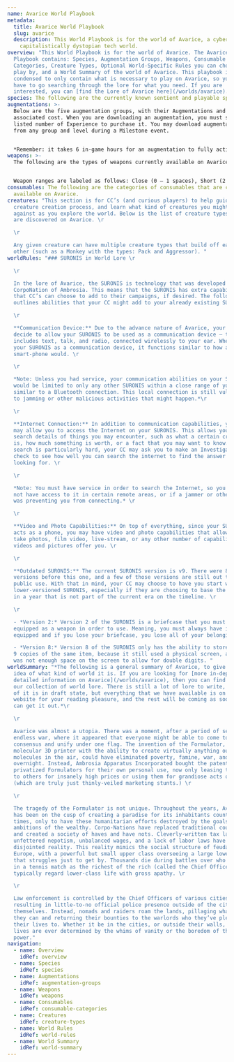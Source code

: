 ```yaml
---
name: Avarice World Playbook
metadata:
  title: Avarice World Playbook
  slug: avarice
  description: This World Playbook is for the world of Avarice, a cyberpunk-ishly
    capitalistically dystopian tech world.
overview: "This World Playbook is for the world of Avarice. The Avarice World
  Playbook contains: Species, Augmentation Groups, Weapons, Consumable
  Categories, Creature Types, Optional World-Specific Rules you can choose to
  play by, and a World Summary of the world of Avarice. This playbook is
  condensed to only contain what is necessary to play on Avarice, so you don't
  have to go searching through the lore for what you need. If you are
  interested, you can [find the Lore of Avarice here](/worlds/avarice)."
species: The following are the currently known sentient and playable species on Avarice.
augmentations: >-
  Below are the five augmentation groups, with their Augmentations and the
  associated cost. When you are downloading an augmentation, you must spend the
  listed number of Experience to purchase it. You may download augmentations
  from any group and level during a Milestone event. 


  *Remember: it takes 6 in-game hours for an augmentation to fully activate.*
weapons: >-
  The following are the types of weapons currently available on Avarice.


  Weapon ranges are labeled as follows: Close (0 – 1 spaces), Short (2 – 4 spaces), Long (4 – 6 spaces), and Far (6 – 10 spaces). Attacking a target outside of your weapons range gives you –1 Advantage for each space outside the range that you are.
consumables: The following are the categories of consumables that are currently
  available on Avarice.
creatures: "This section is for CC’s (and curious players) to help guide the
  creature creation process, and learn what kind of creatures you might be up
  against as you explore the world. Below is the list of creature types there
  are discovered on Avarice. \r

  \r

  Any given creature can have multiple creature types that build off each
  other (such as a Monkey with the types: Pack and Aggressor). "
worldRules: "### SURONIS in World Lore \r

  \r

  In the lore of Avarice, the SURONIS is technology that was developed by the
  CorpoNation of Ambrosia. This means that the SURONIS has extra capabilities
  that CC’s can choose to add to their campaigns, if desired. The following list
  outlines abilities that your CC might add to your already existing SURONIS. \r

  \r

  **Communication Device:** Due to the advance nature of Avarice, your CC may
  decide to allow your SURONIS to be used as a communication device – this
  includes text, talk, and radio, connected wirelessly to your ear. When using
  your SURONIS as a communication device, it functions similar to how a
  smart-phone would. \r

  \r

  *Note: Unless you had service, your communication abilities on your SURONIS
  would be limited to only any other SURONIS within a close range of you,
  similar to a Bluetooth connection. This local connection is still vulnerable
  to jamming or other malicious activities that might happen.*\r

  \r

  **Internet Connection:** In addition to communication capabilities, your CC
  may allow you to access the Internet on your SURONIS. This allows you to
  search details of things you may encounter, such as what a certain creature
  is, how much something is worth, or a fact that you may want to know. If a
  search is particularly hard, your CC may ask you to make an Investigation
  check to see how well you can search the internet to find the answer you are
  looking for. \r

  \r

  *Note: You must have service in order to search the Internet, so you might
  not have access to it in certain remote areas, or if a jammer or other device
  was preventing you from connecting.* \r

  \r

  **Video and Photo Capabilities:** On top of everything, since your SURONIS
  acts as a phone, you may have video and photo capabilities that allow you to
  take photos, film video, live-stream, or any other number of capabilities that
  videos and pictures offer you. \r

  \r

  **Outdated SURONIS:** The current SURONIS version is v9. There were 8 other
  versions before this one, and a few of those versions are still out there for
  public use. With that in mind, your CC may choose to have you start with a
  lower-versioned SURONIS, especially if they are choosing to base the campaign
  in a year that is not part of the current era on the timeline. \r

  \r

  - *Version 2:* Version 2 of the SURONIS is a briefcase that you must have
  equipped as a weapon in order to use. Meaning, you must always have it
  equipped and if you lose your briefcase, you lose all of your belongings. \r

  - *Version 8:* Version 8 of the SURONIS only has the ability to store up to
  9 copies of the same item, because it still used a physical screen, and there
  was not enough space on the screen to allow for double digits. "
worldSummary: "*The following is a general summary of Avarice, to give you an
  idea of what kind of world it is. If you are looking for [more in-depth and
  detailed information on Avarice](/worlds/avarice), then you can find that in
  our collection of world lore. There is still a lot of lore to write, and a lot
  of it is in draft state, but everything that we have available is on our
  website for your reading pleasure, and the rest will be coming as soon as we
  can get it out.*\r

  \r

  Avarice was almost a utopia. There was a moment, after a period of seemingly
  endless war, where it appeared that everyone might be able to come to a
  consensus and unify under one flag. The invention of the Formulator, a
  molecular 3D printer with the ability to create virtually anything out of the
  molecules in the air, could have eliminated poverty, famine, war, and sickness
  overnight. Instead, Ambrosia Apparatus Incorporated bought the patent and
  privatized Formulators for their own personal use, now only leasing them out
  to others for insanely high prices or using them for grandiose acts of charity
  (which are truly just thinly-veiled marketing stunts.) \r

  \r

  The tragedy of the Formulator is not unique. Throughout the years, Avarice
  has been on the cusp of creating a paradise for its inhabitants countless
  times, only to have these humanitarian efforts destroyed by the goals and
  ambitions of the wealthy. Corpo-Nations have replaced traditional countries
  and created a society of haves and have nots. Cleverly-written tax laws,
  unfettered nepotism, unbalanced wages, and a lack of labor laws have created a
  disjointed reality. This reality mimics the social structure of feudal age
  Europe, with a powerful but small upper class overseeing a large lower class
  that struggles just to get by. Thousands die during battles over who cheated
  in a tennis match as the richest of the rich (called the Chief Officers)
  typically regard lower-class life with gross apathy. \r

  \r

  Law enforcement is controlled by the Chief Officers of various cities,
  resulting in little-to-no official police presence outside of the cities
  themselves. Instead, nomads and raiders roam the lands, pillaging whatever
  they can and returning their bounties to the warlords who they’ve pledged
  their lives to. Whether it be in the cities, or outside their walls, people’s
  lives are ever determined by the whims of vanity or the boredom of those in
  power."
navigation:
  - name: Overview
    idRef: overview
  - name: Species
    idRef: species
  - name: Augmentations
    idRef: augmentation-groups
  - name: Weapons
    idRef: weapons
  - name: Consumables
    idRef: consumable-categories
  - name: Creatures
    idRef: creature-types
  - name: World Rules
    idRef: world-rules
  - name: World Summary
    idRef: world-summary
---
```

